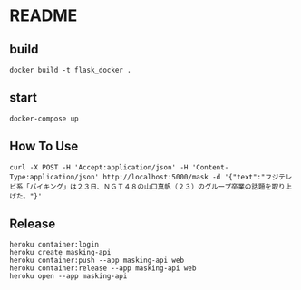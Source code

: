 # README
## build
```
docker build -t flask_docker .
```

## start
```
docker-compose up
```

## How To Use
```
curl -X POST -H 'Accept:application/json' -H 'Content-Type:application/json' http://localhost:5000/mask -d '{"text":"フジテレビ系「バイキング」は２３日、ＮＧＴ４８の山口真帆（２３）のグループ卒業の話題を取り上げた。"}' 
```

## Release
```
heroku container:login
heroku create masking-api
heroku container:push --app masking-api web
heroku container:release --app masking-api web
heroku open --app masking-api
```
